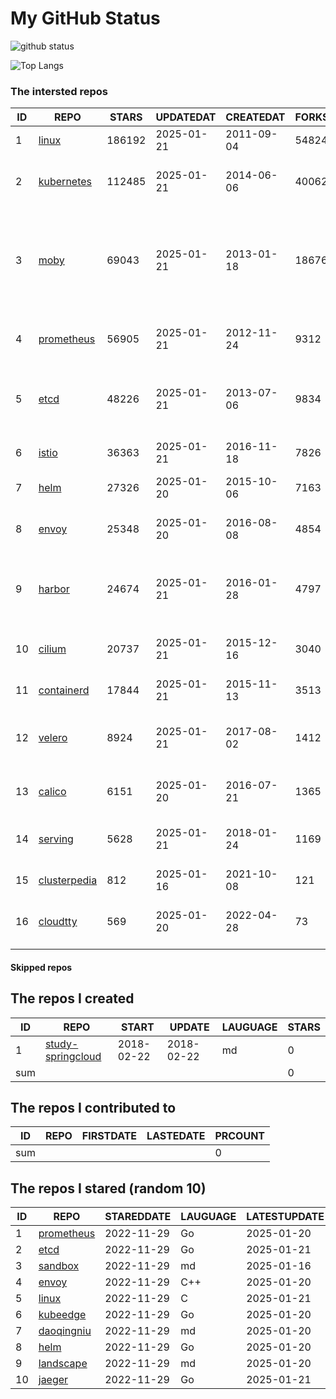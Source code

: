 # My GitHub Status

<img src="https://github-readme-stats-1.yihong0618.vercel.app/api?username=daoqingniu&show_icons=true&&&hide_title=true&count_private=true" alt="github status" />

![Top Langs](https://github-readme-stats-1.yihong0618.vercel.app/api/top-langs/?username=daoqingniu&layout=compact)

<!--START_SECTION:github_repos-->
### The intersted repos
| ID |                              REPO                               | STARS  | UPDATEDAT  | CREATEDAT  | FORKSCOUNT |                                                DESCRIPTIONS                                                |
|----|-----------------------------------------------------------------|--------|------------|------------|------------|------------------------------------------------------------------------------------------------------------|
|  1 | [linux](https://github.com/torvalds/linux)                      | 186192 | 2025-01-21 | 2011-09-04 |      54824 | Linux kernel source tree                                                                                   |
|  2 | [kubernetes](https://github.com/kubernetes/kubernetes)          | 112485 | 2025-01-21 | 2014-06-06 |      40062 | Production-Grade Container Scheduling and Management                                                       |
|  3 | [moby](https://github.com/moby/moby)                            |  69043 | 2025-01-21 | 2013-01-18 |      18676 | The Moby Project - a collaborative project for the container ecosystem to assemble container-based systems |
|  4 | [prometheus](https://github.com/prometheus/prometheus)          |  56905 | 2025-01-21 | 2012-11-24 |       9312 | The Prometheus monitoring system and time series database.                                                 |
|  5 | [etcd](https://github.com/etcd-io/etcd)                         |  48226 | 2025-01-21 | 2013-07-06 |       9834 | Distributed reliable key-value store for the most critical data of a distributed system                    |
|  6 | [istio](https://github.com/istio/istio)                         |  36363 | 2025-01-21 | 2016-11-18 |       7826 | Connect, secure, control, and observe services.                                                            |
|  7 | [helm](https://github.com/helm/helm)                            |  27326 | 2025-01-20 | 2015-10-06 |       7163 | The Kubernetes Package Manager                                                                             |
|  8 | [envoy](https://github.com/envoyproxy/envoy)                    |  25348 | 2025-01-20 | 2016-08-08 |       4854 | Cloud-native high-performance edge/middle/service proxy                                                    |
|  9 | [harbor](https://github.com/goharbor/harbor)                    |  24674 | 2025-01-21 | 2016-01-28 |       4797 | An open source trusted cloud native registry project that stores, signs, and scans content.                |
| 10 | [cilium](https://github.com/cilium/cilium)                      |  20737 | 2025-01-21 | 2015-12-16 |       3040 | eBPF-based Networking, Security, and Observability                                                         |
| 11 | [containerd](https://github.com/containerd/containerd)          |  17844 | 2025-01-21 | 2015-11-13 |       3513 | An open and reliable container runtime                                                                     |
| 12 | [velero](https://github.com/vmware-tanzu/velero)                |   8924 | 2025-01-21 | 2017-08-02 |       1412 | Backup and migrate Kubernetes applications and their persistent volumes                                    |
| 13 | [calico](https://github.com/projectcalico/calico)               |   6151 | 2025-01-20 | 2016-07-21 |       1365 | Cloud native networking and network security                                                               |
| 14 | [serving](https://github.com/knative/serving)                   |   5628 | 2025-01-21 | 2018-01-24 |       1169 | Kubernetes-based, scale-to-zero, request-driven compute                                                    |
| 15 | [clusterpedia](https://github.com/clusterpedia-io/clusterpedia) |    812 | 2025-01-16 | 2021-10-08 |        121 | The Encyclopedia of Kubernetes clusters                                                                    |
| 16 | [cloudtty](https://github.com/cloudtty/cloudtty)                |    569 | 2025-01-20 | 2022-04-28 |         73 | A Friendly Kubernetes CloudShell (Web Terminal) !                                                          |



#### Skipped repos
<!--END_SECTION:github_repos-->

<!--START_SECTION:my_github-->
## The repos I created
| ID  |                                 REPO                                 |   START    |   UPDATE   | LAUGUAGE | STARS |
|-----|----------------------------------------------------------------------|------------|------------|----------|-------|
|   1 | [study-springcloud](https://github.com/daoqingniu/study-springcloud) | 2018-02-22 | 2018-02-22 | md       |     0 |
| sum |                                                                      |            |            |          |     0 |

## The repos I contributed to
| ID  | REPO | FIRSTDATE | LASTEDATE | PRCOUNT |
|-----|------|-----------|-----------|---------|
| sum |      |           |           |       0 |

## The repos I stared (random 10)
| ID |                          REPO                          | STAREDDATE | LAUGUAGE | LATESTUPDATE |
|----|--------------------------------------------------------|------------|----------|--------------|
|  1 | [prometheus](https://github.com/prometheus/prometheus) | 2022-11-29 | Go       | 2025-01-20   |
|  2 | [etcd](https://github.com/etcd-io/etcd)                | 2022-11-29 | Go       | 2025-01-21   |
|  3 | [sandbox](https://github.com/cncf/sandbox)             | 2022-11-29 | md       | 2025-01-16   |
|  4 | [envoy](https://github.com/envoyproxy/envoy)           | 2022-11-29 | C++      | 2025-01-20   |
|  5 | [linux](https://github.com/torvalds/linux)             | 2022-11-29 | C        | 2025-01-21   |
|  6 | [kubeedge](https://github.com/kubeedge/kubeedge)       | 2022-11-29 | Go       | 2025-01-20   |
|  7 | [daoqingniu](https://github.com/daoqingniu/daoqingniu) | 2022-11-29 | md       | 2025-01-20   |
|  8 | [helm](https://github.com/helm/helm)                   | 2022-11-29 | Go       | 2025-01-20   |
|  9 | [landscape](https://github.com/cncf/landscape)         | 2022-11-29 | md       | 2025-01-20   |
| 10 | [jaeger](https://github.com/jaegertracing/jaeger)      | 2022-11-29 | Go       | 2025-01-21   |

<!--END_SECTION:my_github-->
